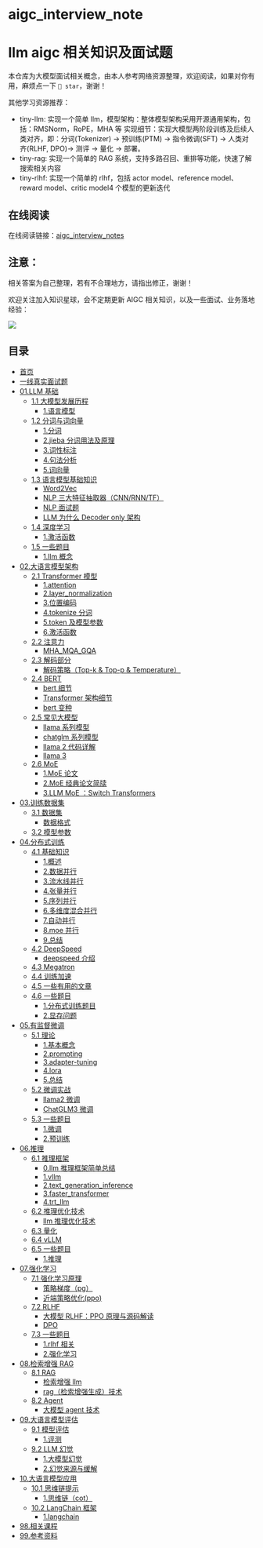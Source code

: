 # aigc_interview_note

# llm aigc 相关知识及面试题

本仓库为大模型面试相关概念，由本人参考网络资源整理，欢迎阅读，如果对你有用，麻烦点一下 `🌟 star`，谢谢！

<!-- 为了在低资源情况下，学习大模型，进行动手实践，创建 [tiny-llm-zh](https://github.com/wdndev/tiny-llm-zh)仓库，旨在构建一个小参数量的中文大语言模型，该项目已部署，可以在如下网站上体验：[ModeScope Tiny LLM](https://www.modelscope.cn/studios/wdndev/tiny_llm_92m_demo/summary)。 -->

其他学习资源推荐：

- tiny-llm: 实现一个简单 llm，模型架构：整体模型架构采用开源通用架构，包括：RMSNorm，RoPE，MHA 等
  实现细节：实现大模型两阶段训练及后续人类对齐，即：分词(Tokenizer) -> 预训练(PTM) -> 指令微调(SFT) -> 人类对齐(RLHF, DPO)-> 测评 -> 量化 -> 部署。
- tiny-rag: 实现一个简单的 RAG 系统，支持多路召回、重排等功能，快速了解搜索相关内容
- tiny-rlhf: 实现一个简单的 rlhf，包括 actor model、reference model、reward model、critic model4 个模型的更新迭代

<!-- - [AI 工程师八股](https://github.com/wdndev/ai_interview_note) : 包含深度学习、机器学习、推荐系统、搜索系统等通用知识 -->

## 在线阅读

在线阅读链接：[aigc_interview_notes]()

## 注意：

相关答案为自己整理，若有不合理地方，请指出修正，谢谢！

欢迎关注加入知识星球，会不定期更新 AIGC 相关知识，以及一些面试、业务落地经验：

 <img src=./img/img.jpg />

## 目录

- [首页](/)
- [一线真实面试题](/ch1)
- [01.LLM 基础](/01.大语言模型基础/)
  - [1.1 大模型发展历程](/01.大语言模型基础/)
    - [1.语言模型](/01.大语言模型基础/1.语言模型/1.语言模型.md "1.语言模型")
  - [1.2 分词与词向量](/01.大语言模型基础)
    - [1.分词](/01.大语言模型基础/1.分词/1.分词.md)
    - [2.jieba 分词用法及原理](/01.大语言模型基础/2.jieba分词用法及原理/2.jieba分词用法及原理.md)
    - [3.词性标注](/01.大语言模型基础/3.词性标注/3.词性标注.md)
    - [4.句法分析](/01.大语言模型基础/4.句法分析/4.句法分析.md "4.句法分析")
    - [5.词向量](/01.大语言模型基础/5.词向量/5.词向量.md "5.词向量")
  - [1.3 语言模型基础知识](/01.大语言模型基础/)
    - [Word2Vec](/01.大语言模型基础/Word2Vec/Word2Vec.md "Word2Vec")
    - [NLP 三大特征抽取器（CNN/RNN/TF）](/01.大语言模型基础/NLP三大特征抽取器（CNN-RNN-TF）/NLP三大特征抽取器（CNN-RNN-TF）.md)
    - [NLP 面试题](/01.大语言模型基础/NLP面试题/NLP面试题.md "NLP面试题")
    - [LLM 为什么 Decoder only 架构](</01.大语言模型基础/LLM为什么Decoder only架构/LLM为什么Decoder only架构.md> "LLM为什么Decoder only架构")
  - [1.4 深度学习](/01.大语言模型基础/)
    - [1.激活函数](/01.大语言模型基础/1.激活函数/1.激活函数.md)
  - [1.5 一些题目](/01.大语言模型基础/)
    - [1.llm 概念](/01.大语言模型基础/1.llm概念/1.llm概念.md)
- [02.大语言模型架构](/02.大语言模型架构/)
  - [2.1 Transformer 模型](/02.大语言模型架构/)
    - [1.attention](/02.大语言模型架构/1.attention/1.attention.md "1.attention")
    - [2.layer_normalization](/02.大语言模型架构/2.layer_normalization/2.layer_normalization.md "2.layer_normalization")
    - [3.位置编码](/02.大语言模型架构/3.位置编码/3.位置编码.md "3.位置编码")
    - [4.tokenize 分词](/02.大语言模型架构/4.tokenize分词/4.tokenize分词.md "4.tokenize分词")
    - [5.token 及模型参数](/02.大语言模型架构/5.token及模型参数/5.token及模型参数.md "5.token及模型参数")
    - [6.激活函数](/02.大语言模型架构/6.激活函数/6.激活函数.md "6.激活函数")
  - [2.2 注意力](/02.大语言模型架构/)
    - [MHA_MQA_GQA](/02.大语言模型架构/MHA_MQA_GQA/MHA_MQA_GQA.md "MHA_MQA_GQA")
  - [2.3 解码部分](/02.大语言模型架构/)
    - [解码策略（Top-k & Top-p & Temperature）](</02.大语言模型架构/解码策略（Top-k & Top-p & Temperatu/解码策略（Top-k & Top-p & Temperature）.md> "解码策略（Top-k & Top-p & Temperature）")
  - [2.4 BERT](/02.大语言模型架构/)
    - [bert 细节](/02.大语言模型架构/bert细节/bert细节.md "bert细节")
    - [Transformer 架构细节](/02.大语言模型架构/Transformer架构细节/Transformer架构细节.md "Transformer架构细节")
    - [bert 变种](/02.大语言模型架构/bert变种/bert变种.md "bert变种")
  - [2.5 常见大模型](/02.大语言模型架构/)
    - [llama 系列模型](/02.大语言模型架构/llama系列模型/llama系列模型.md "llama系列模型")
    - [chatglm 系列模型](/02.大语言模型架构/chatglm系列模型/chatglm系列模型.md "chatglm系列模型")
    - [llama 2 代码详解](</02.大语言模型架构/llama 2代码详解/llama 2代码详解.md> "llama 2代码详解")
    - [llama 3](</02.大语言模型架构/llama 3/llama 3.md> "llama 3")
  - [2.6 MoE](/02.大语言模型架构/)
    - [1.MoE 论文](/02.大语言模型架构/1.MoE论文/1.MoE论文.md "1.MoE论文")
    - [2.MoE 经典论文简牍](/02.大语言模型架构/2.MoE经典论文简牍/2.MoE经典论文简牍.md "2.MoE经典论文简牍")
    - [3.LLM MoE ：Switch Transformers](</02.大语言模型架构/3.LLM MoE ：Switch Transformers/3.LLM MoE ：Switch Transformers.md> "3.LLM MoE ：Switch Transformers")
- [03.训练数据集](/03.训练数据集/)
  - [3.1 数据集](/03.训练数据集/)
    - [数据格式](/03.训练数据集/数据格式/数据格式.md "数据格式")
  - [3.2 模型参数](/03.训练数据集/)
- [04.分布式训练](/04.分布式训练/)
  - [4.1 基础知识](/04.分布式训练/)
    - [1.概述](/04.分布式训练/1.概述/1.概述.md "1.概述")
    - [2.数据并行](/04.分布式训练/2.数据并行/2.数据并行.md "2.数据并行")
    - [3.流水线并行](/04.分布式训练/3.流水线并行/3.流水线并行.md "3.流水线并行")
    - [4.张量并行](/04.分布式训练/4.张量并行/4.张量并行.md "4.张量并行")
    - [5.序列并行](/04.分布式训练/5.序列并行/5.序列并行.md "5.序列并行")
    - [6.多维度混合并行](/04.分布式训练/6.多维度混合并行/6.多维度混合并行.md "6.多维度混合并行")
    - [7.自动并行](/04.分布式训练/7.自动并行/7.自动并行.md "7.自动并行")
    - [8.moe 并行](/04.分布式训练/8.moe并行/8.moe并行.md "8.moe并行")
    - [9.总结](/04.分布式训练/9.总结/9.总结.md "9.总结")
  - [4.2 DeepSpeed](/04.分布式训练/)
    - [deepspeed 介绍](/04.分布式训练/deepspeed介绍/deepspeed介绍.md "deepspeed介绍")
  - [4.3 Megatron](/04.分布式训练/)
  - [4.4 训练加速](/04.分布式训练/)
  - [4.5 一些有用的文章](/04.分布式训练/)
  - [4.6 一些题目](/04.分布式训练/)
    - [1.分布式训练题目](/04.分布式训练/分布式训练题目/分布式训练题目.md "分布式训练题目")
    - [2.显存问题](/04.分布式训练/1.显存问题/1.显存问题.md "1.显存问题")
- [05.有监督微调](/05.有监督微调/)
  - [5.1 理论](/05.有监督微调/)
    - [1.基本概念](/05.有监督微调/1.基本概念/1.基本概念.md "1.基本概念")
    - [2.prompting](/05.有监督微调/2.prompting/2.prompting.md "2.prompting")
    - [3.adapter-tuning](/05.有监督微调/3.adapter-tuning/3.adapter-tuning.md "3.adapter-tuning")
    - [4.lora](/05.有监督微调/4.lora/4.lora.md "4.lora")
    - [5.总结](/05.有监督微调/5.总结/5.总结.md "5.总结")
  - [5.2 微调实战](/05.有监督微调/)
    - [llama2 微调](/05.有监督微调/llama2微调/llama2微调.md "llama2微调")
    - [ChatGLM3 微调](/05.有监督微调/ChatGLM3微调/ChatGLM3微调.md "ChatGLM3微调")
  - [5.3 一些题目](/05.有监督微调/)
    - [1.微调](/05.有监督微调/1.微调/1.微调.md "1.微调")
    - [2.预训练](/05.有监督微调/2.预训练/2.预训练.md "2.预训练")
- [06.推理](/06.推理/)
  - [6.1 推理框架](/06.推理/)
    - [0.llm 推理框架简单总结](/06.推理/0.llm推理框架简单总结/0.llm推理框架简单总结.md "0.llm推理框架简单总结")
    - [1.vllm](/06.推理/1.vllm/1.vllm.md "1.vllm")
    - [2.text_generation_inference](/06.推理/2.text_generation_inference/2.text_generation_inference.md "2.text_generation_inference")
    - [3.faster_transformer](/06.推理/3.faster_transformer/3.faster_transformer.md "3.faster_transformer")
    - [4.trt_llm](/06.推理/4.trt_llm/4.trt_llm.md "4.trt_llm")
  - [6.2 推理优化技术](/06.推理/)
    - [llm 推理优化技术](/06.推理/llm推理优化技术/llm推理优化技术.md "llm推理优化技术")
  - [6.3 量化](/06.推理/)
  - [6.4 vLLM](/06.推理/)
  - [6.5 一些题目](/06.推理/)
    - [1.推理](/06.推理/1.推理/1.推理.md "1.推理")
- [07.强化学习](/07.强化学习)
  - [7.1 强化学习原理](/07.强化学习)
    - [策略梯度（pg）](/07.强化学习/策略梯度（pg）/策略梯度（pg）.md "策略梯度（pg）")
    - [近端策略优化(ppo)](</07.强化学习/近端策略优化(ppo)/近端策略优化(ppo).md> "近端策略优化(ppo)")
  - [7.2 RLHF](/07.强化学习)
    - [大模型 RLHF：PPO 原理与源码解读](/07.强化学习/大模型RLHF：PPO原理与源码解读/大模型RLHF：PPO原理与源码解读.md "大模型RLHF：PPO原理与源码解读")
    - [DPO](/07.强化学习/DPO/DPO.md "DPO")
  - [7.3 一些题目](/07.强化学习)
    - [1.rlhf 相关](/07.强化学习/1.rlhf相关/1.rlhf相关.md "1.rlhf相关")
    - [2.强化学习](/07.强化学习/2.强化学习/2.强化学习.md "2.强化学习")
- [08.检索增强 RAG](/08.检索增强rag/)
  - [8.1 RAG](/08.检索增强rag/)
    - [检索增强 llm](/08.检索增强rag/检索增强llm/检索增强llm.md "检索增强llm")
    - [rag（检索增强生成）技术](/08.检索增强rag/rag（检索增强生成）技术/rag（检索增强生成）技术.md "rag（检索增强生成）技术")
  - [8.2 Agent](/08.检索增强rag/)
    - [大模型 agent 技术](/08.检索增强rag/大模型agent技术/大模型agent技术.md "大模型agent技术")
- [09.大语言模型评估](/09.大语言模型评估/)
  - [9.1 模型评估](/09.大语言模型评估/)
    - [1.评测](/09.大语言模型评估/1.评测/1.评测.md "1.评测")
  - [9.2 LLM 幻觉](/09.大语言模型评估/)
    - [1.大模型幻觉](/09.大语言模型评估/1.大模型幻觉/1.大模型幻觉.md "1.大模型幻觉")
    - [2.幻觉来源与缓解](/09.大语言模型评估/2.幻觉来源与缓解/2.幻觉来源与缓解.md "2.幻觉来源与缓解")
- [10.大语言模型应用](/10.大语言模型应用/)
  - [10.1 思维链提示](/10.大语言模型应用/)
    - [1.思维链（cot）](/10.大语言模型应用/1.思维链（cot）/1.思维链（cot）.md "1.思维链（cot）")
  - [10.2 LangChain 框架](/10.大语言模型应用/)
    - [1.langchain](/10.大语言模型应用/1.langchain/1.langchain.md "1.langchain")
- [98.相关课程](/98.相关课程/)
- [99.参考资料](/99.参考资料/)
